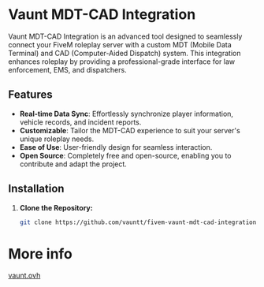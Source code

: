 # Vaunt MDT-CAD Integration

Vaunt MDT-CAD Integration is an advanced tool designed to seamlessly connect your FiveM roleplay server with a custom MDT (Mobile Data Terminal) and CAD (Computer-Aided Dispatch) system. This integration enhances roleplay by providing a professional-grade interface for law enforcement, EMS, and dispatchers.

## Features
- **Real-time Data Sync**: Effortlessly synchronize player information, vehicle records, and incident reports.
- **Customizable**: Tailor the MDT-CAD experience to suit your server's unique roleplay needs.
- **Ease of Use**: User-friendly design for seamless interaction.
- **Open Source**: Completely free and open-source, enabling you to contribute and adapt the project.

## Installation

1. **Clone the Repository:**
   ```bash
   git clone https://github.com/vauntt/fivem-vaunt-mdt-cad-integration.git

# More info 

[vaunt.ovh](https://vaunt.ovh)
